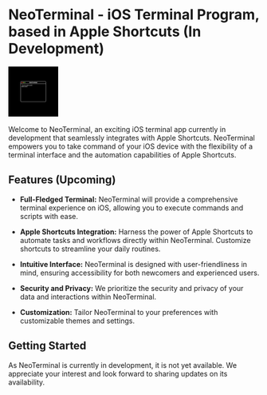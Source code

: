 # NeoTerminal - iOS Terminal Program, based in Apple Shortcuts (In Development)

<img src="logo.png" alt="NeoTerminal Logo" width="100">

Welcome to NeoTerminal, an exciting iOS terminal app currently in development that seamlessly integrates with Apple Shortcuts. NeoTerminal empowers you to take command of your iOS device with the flexibility of a terminal interface and the automation capabilities of Apple Shortcuts.

## Features (Upcoming)

- **Full-Fledged Terminal:** NeoTerminal will provide a comprehensive terminal experience on iOS, allowing you to execute commands and scripts with ease.

- **Apple Shortcuts Integration:** Harness the power of Apple Shortcuts to automate tasks and workflows directly within NeoTerminal. Customize shortcuts to streamline your daily routines.

- **Intuitive Interface:** NeoTerminal is designed with user-friendliness in mind, ensuring accessibility for both newcomers and experienced users.

- **Security and Privacy:** We prioritize the security and privacy of your data and interactions within NeoTerminal.

- **Customization:** Tailor NeoTerminal to your preferences with customizable themes and settings.

## Getting Started

As NeoTerminal is currently in development, it is not yet available. We appreciate your interest and look forward to sharing updates on its availability.
